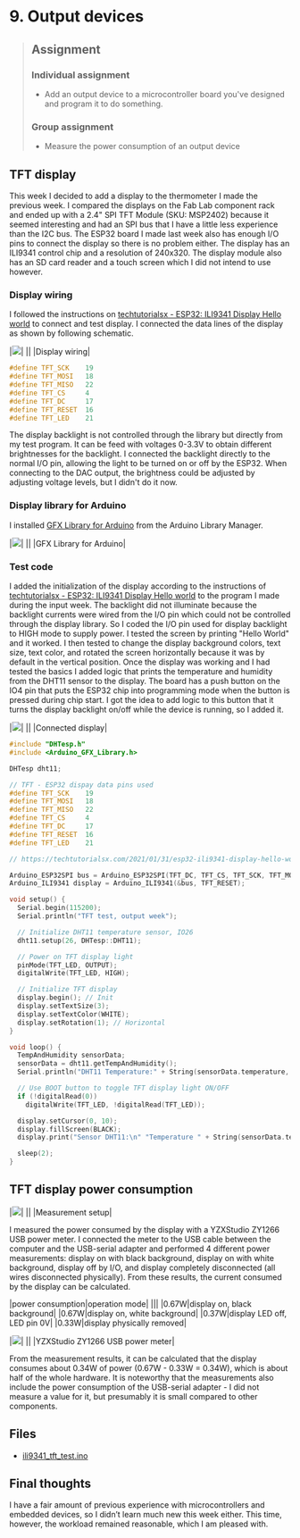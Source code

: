 # 9. Output devices

> ## Assignment
>
> ### Individual assignment
>
> - Add an output device to a microcontroller board you've designed and program it to do something.
>
> ### Group assignment
>
> - Measure the power consumption of an output device

## TFT display

This week I decided to add a display to the thermometer I made the previous week. I compared the displays on the Fab Lab component rack and ended up with a 2.4" SPI TFT Module (SKU: MSP2402) because it seemed interesting and had an SPI bus that I have a little less experience than the I2C bus. The ESP32 board I made last week also has enough I/O pins to connect the display so there is no problem either. The display has an ILI9341 control chip and a resolution of 240x320. The display module also has an SD card reader and a touch screen which I did not intend to use however. 

### Display wiring

I followed the instructions on [techtutorialsx - ESP32: ILI9341 Display Hello world](https://techtutorialsx.com/2021/01/31/esp32-ili9341-display-hello-world/) to connect and test display. I connected the data lines of the display as shown by following schematic.

|![](../images/week09/tft_wiring.resized.png)|
||
|Display wiring|

``` c
#define TFT_SCK    19
#define TFT_MOSI   18
#define TFT_MISO   22
#define TFT_CS     4
#define TFT_DC     17
#define TFT_RESET  16
#define TFT_LED    21
```

The display backlight is not controlled through the library but directly from my test program. It can be feed with voltages 0-3.3V to obtain different brightnesses for the backlight. I connected the backlight directly to the normal I/O pin, allowing the light to be turned on or off by the ESP32. When connecting to the DAC output, the brightness could be adjusted by adjusting voltage levels, but I didn't do it now. 

### Display library for Arduino

I installed [GFX Library for Arduino](https://www.arduino.cc/reference/en/libraries/gfx-library-for-arduino/) from the Arduino Library Manager.

|![](../images/week09/Arduino_GFX.resized.png)|
||
|GFX Library for Arduino|

### Test code

I added the initialization of the display according to the instructions of [techtutorialsx - ESP32: ILI9341 Display Hello world](https://techtutorialsx.com/2021/01/31/esp32-ili9341-display-hello-world/) to the program I made during the input week. The backlight did not illuminate because the backlight currents were wired from the I/O pin which could not be controlled through the display library. So I coded the I/O pin used for display backlight to HIGH mode to supply power. I tested the screen by printing "Hello World" and it worked. I then tested to change the display background colors, text size, text color, and rotated the screen horizontally because it was by default in the vertical position. Once the display was working and I had tested the basics I added logic that prints the temperature and humidity from the DHT11 sensor to the display.
The board has a push button on the IO4 pin that puts the ESP32 chip into programming mode when the button is pressed during chip start. I got the idea to add logic to this button that it turns the display backlight on/off while the device is running, so I added it. 

|![](../images/week09/tft_display.resized.jpg)|
||
|Connected display|

``` c
#include "DHTesp.h"
#include <Arduino_GFX_Library.h>

DHTesp dht11;

// TFT - ESP32 dispay data pins used
#define TFT_SCK    19
#define TFT_MOSI   18
#define TFT_MISO   22
#define TFT_CS     4
#define TFT_DC     17
#define TFT_RESET  16
#define TFT_LED    21

// https://techtutorialsx.com/2021/01/31/esp32-ili9341-display-hello-world/

Arduino_ESP32SPI bus = Arduino_ESP32SPI(TFT_DC, TFT_CS, TFT_SCK, TFT_MOSI, TFT_MISO);
Arduino_ILI9341 display = Arduino_ILI9341(&bus, TFT_RESET);

void setup() {
  Serial.begin(115200);
  Serial.println("TFT test, output week");

  // Initialize DHT11 temperature sensor, IO26
  dht11.setup(26, DHTesp::DHT11);

  // Power on TFT display light
  pinMode(TFT_LED, OUTPUT);
  digitalWrite(TFT_LED, HIGH);

  // Initialize TFT display
  display.begin(); // Init
  display.setTextSize(3);
  display.setTextColor(WHITE);
  display.setRotation(1); // Horizontal
}

void loop() {
  TempAndHumidity sensorData;
  sensorData = dht11.getTempAndHumidity();
  Serial.println("DHT11 Temperature:" + String(sensorData.temperature, 2) + " Humidity:" + String(sensorData.humidity, 1));

  // Use BOOT button to toggle TFT display light ON/OFF
  if (!digitalRead(0))
    digitalWrite(TFT_LED, !digitalRead(TFT_LED));

  display.setCursor(0, 10);
  display.fillScreen(BLACK);
  display.print("Sensor DHT11:\n" "Temperature " + String(sensorData.temperature, 1) + "C\n" + "Humidity    " + String(sensorData.humidity, 1) + "%");

  sleep(2);
}
```

## TFT display power consumption

|![](../images/week09/meas_setup.resized.jpg)|
||
|Measurement setup|

I measured the power consumed by the display with a YZXStudio ZY1266 USB power meter. I connected the meter to the USB cable between the computer and the USB-serial adapter and performed 4 different power measurements: display on with black background, display on with white background, display off by I/O, and display completely disconnected (all wires disconnected physically). From these results, the current consumed by the display can be calculated.

|power consumption|operation mode|
|||
|0.67W|display on, black background|
|0.67W|display on, white background|
|0.37W|display LED off, LED pin 0V|
|0.33W|display physically removed|

|![](../images/week09/YZXstudio.resized.jpg)|
||
|YZXStudio ZY1266 USB power meter|

From the measurement results, it can be calculated that the display consumes about 0.34W of power (0.67W - 0.33W = 0.34W), which is about half of the whole hardware. It is noteworthy that the measurements also include the power consumption of the USB-serial adapter - I did not measure a value for it, but presumably it is small compared to other components. 

## Files

- [ili9341_tft_test.ino](../images/week09/ili9341_tft_test.ino)

## Final thoughts

I have a fair amount of previous experience with microcontrollers and embedded devices, so I didn’t learn much new this week either. This time, however, the workload remained reasonable, which I am pleased with. 

